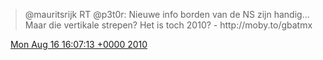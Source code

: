 > @mauritsrijk  RT @p3t0r: Nieuwe info borden van de NS zijn handig\.\.\. Maar die vertikale strepen? Het is toch 2010? \- http://moby\.to/gbatmx

<img src="../../media/tweet.ico" width="12" /> [Mon Aug 16 16:07:13 +0000 2010](https://twitter.com/DromerDenker/status/21326167979)